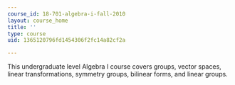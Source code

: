 ```yaml
---
course_id: 18-701-algebra-i-fall-2010
layout: course_home
title: ''
type: course
uid: 1365120796fd1454306f2fc14a82cf2a

---
```

This undergraduate level Algebra I course covers groups, vector spaces, linear transformations, symmetry groups, bilinear forms, and linear groups.

